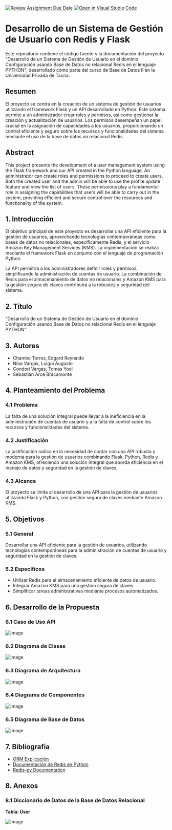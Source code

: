 [![Review Assignment Due Date](https://classroom.github.com/assets/deadline-readme-button-24ddc0f5d75046c5622901739e7c5dd533143b0c8e959d652212380cedb1ea36.svg)](https://classroom.github.com/a/UWDcn9m9)
[![Open in Visual Studio Code](https://classroom.github.com/assets/open-in-vscode-718a45dd9cf7e7f842a935f5ebbe5719a5e09af4491e668f4dbf3b35d5cca122.svg)](https://classroom.github.com/online_ide?assignment_repo_id=12950186&assignment_repo_type=AssignmentRepo)


# Desarrollo de un Sistema de Gestión de Usuario con Redis y Flask

Este repositorio contiene el código fuente y la documentación del proyecto "Desarrollo de un Sistema de Gestión de Usuario en el dominio Configuración usando Base de Datos no relacional Redis en el lenguaje PYTHON", desarrollado como parte del curso de Base de Datos II en la Universidad Privada de Tacna.

## Resumen

El proyecto se centra en la creación de un sistema de gestión de usuarios utilizando el framework Flask y un API desarrollado en Python. Este sistema permite a un administrador crear roles y permisos, así como gestionar la creación y actualización de usuarios. Los permisos desempeñan un papel crucial en la asignación de capacidades a los usuarios, proporcionando un control eficiente y seguro sobre los recursos y funcionalidades del sistema mediante el uso de la base de datos no relacional Redis.

## Abstract

This project presents the development of a user management system using the Flask framework and our API created in the Python language. An administrator can create roles and permissions to proceed to create users. Both the created user and the admin will be able to use the profile update feature and view the list of users. These permissions play a fundamental role in assigning the capabilities that users will be able to carry out in the system, providing efficient and secure control over the resources and functionality of the system.

## 1. Introducción

El objetivo principal de este proyecto es desarrollar una API eficiente para la gestión de usuarios, aprovechando tecnologías contemporáneas como bases de datos no relacionales, específicamente Redis, y el servicio Amazon Key Management Services (KMS). La implementación se realiza mediante el framework Flask en conjunto con el lenguaje de programación Python.

La API permitirá a los administradores definir roles y permisos, simplificando la administración de cuentas de usuario. La combinación de Redis para el almacenamiento de datos no relacionales y Amazon KMS para la gestión segura de claves contribuirá a la robustez y seguridad del sistema.

## 2. Título

"Desarrollo de un Sistema de Gestión de Usuario en el dominio Configuración usando Base de Datos no relacional Redis en el lenguaje PYTHON"

## 3. Autores

- Chambe Torres, Edgard Reynaldo
- Nina Vargas, Luigui Augusto
- Condori Vargas, Tomas Yoel
- Sebastian Arce Bracamonte

## 4. Planteamiento del Problema

### 4.1 Problema

La falta de una solución integral puede llevar a la ineficiencia en la administración de cuentas de usuario y a la falta de control sobre los recursos y funcionalidades del sistema.

### 4.2 Justificación

La justificación radica en la necesidad de contar con una API robusta y moderna para la gestión de usuarios combinando Flask, Python, Redis y Amazon KMS, ofreciendo una solución integral que aborda eficiencia en el manejo de datos y seguridad en la gestión de claves.

### 4.3 Alcance

El proyecto se limita al desarrollo de una API para la gestión de usuarios utilizando Flask y Python, con gestión segura de claves mediante Amazon KMS.

## 5. Objetivos

### 5.1 General

Desarrollar una API eficiente para la gestión de usuarios, utilizando tecnologías contemporáneas para la administración de cuentas de usuario y seguridad en la gestión de claves.

### 5.2 Específicos

- Utilizar Redis para el almacenamiento eficiente de datos de usuario.
- Integrar Amazon KMS para una gestión segura de claves.
- Simplificar tareas administrativas mediante procesos automatizados.

## 6. Desarrollo de la Propuesta

### 6.1 Caso de Uso API

![image](https://github.com/UPT-FAING-EPIS/proyecto-2023-ii-bdii-u3-gestion-de-usuario/assets/102675967/ef08a15f-0af9-405a-99db-083d18192717)


### 6.2 Diagrama de Clases

![image](https://github.com/UPT-FAING-EPIS/proyecto-2023-ii-bdii-u3-gestion-de-usuario/assets/102675967/1b2413f8-fa94-4a06-9ccf-680cfce45115)


### 6.3 Diagrama de Arquitectura

![image](https://github.com/UPT-FAING-EPIS/proyecto-2023-ii-bdii-u3-gestion-de-usuario/assets/102675967/cfa59f3c-0f09-475d-bea5-f2997cb6bff5)


### 6.4 Diagrama de Componentes

![image](https://github.com/UPT-FAING-EPIS/proyecto-2023-ii-bdii-u3-gestion-de-usuario/assets/102675967/a9eab504-6570-4750-bc98-6691589fa621)


### 6.5 Diagrama de Base de Datos

![image](https://github.com/UPT-FAING-EPIS/proyecto-2023-ii-bdii-u3-gestion-de-usuario/assets/102675967/aad2b9e2-d024-43cd-92ae-7c8c10cf7a88)


## 7. Bibliografía

- [ORM Explicación](https://codigofacilito.com/articulos/orm-explicacion)
- [Documentación de Redis en Python](https://redis.io/docs/connect/clients/python/)
- [Redis-py Documentation](https://redis-py.readthedocs.io/en/stable/)

## 8. Anexos

### 8.1 Diccionario de Datos de la Base de Datos Relacional

**Tabla: User**

![image](https://github.com/UPT-FAING-EPIS/proyecto-2023-ii-bdii-u3-gestion-de-usuario/assets/102675967/e901a3d9-bee2-4686-b33e-13f0b502c86a)

